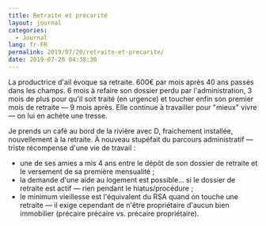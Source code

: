 ```yaml
---
title: Retraite et précarité
layout: journal
categories:
  - Journal
lang: fr-FR
permalink: 2019/07/20/retraite-et-precarite/
date: 2019-07-20 04:38:30
---
```


La productrice d'ail évoque sa retraite. 600€ par mois après 40 ans passés dans les champs. 6 mois à refaire son dossier perdu par l'administration, 3 mois de plus pour qu'il soit traité (en urgence) et toucher enfin son premier mois de retraite — 9 mois après. Elle continue à travailler pour "mieux" vivre — on lui en achète une tresse.

Je prends un café au bord de la rivière avec D, fraichement installée, nouvellement à la retraite. À nouveau stupéfait du parcours administratif — triste récompense d'une vie de travail :
- une de ses amies a mis 4 ans entre le dépôt de son dossier de retraite et le versement de sa première mensualité ;
- la demande d'une aide au logement est possible… si le dossier de retraite est actif — rien pendant le hiatus/procédure ;
- le minimum vieillesse est l'équivalent du RSA quand on touche une retraite — il exige cependant de n'être propriétaire d'aucun bien immobilier (précaire précaire vs. précaire propriétaire). 